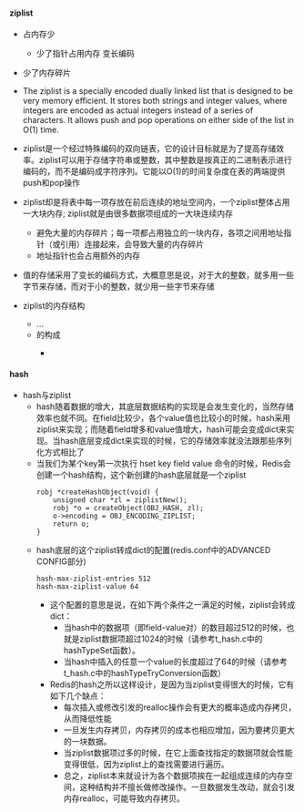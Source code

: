 #### ziplist
- 占内存少
    - 少了指针占用内存 变长编码 
- 少了内存碎片


- The ziplist is a specially encoded dually linked list that is designed to be very memory efficient. It stores both strings and integer values, where integers are encoded as actual integers instead of a series of characters. It allows push and pop operations on either side of the list in O(1) time.
- ziplist是一个经过特殊编码的双向链表，它的设计目标就是为了提高存储效率。ziplist可以用于存储字符串或整数，其中整数是按真正的二进制表示进行编码的，而不是编码成字符序列。它能以O(1)的时间复杂度在表的两端提供push和pop操作

- ziplist却是将表中每一项存放在前后连续的地址空间内，一个ziplist整体占用一大块内存; ziplist就是由很多数据项组成的一大块连续内存
    - 避免大量的内存碎片；每一项都占用独立的一块内存，各项之间用地址指针（或引用）连接起来，会导致大量的内存碎片
    - 地址指针也会占用额外的内存
- 值的存储采用了变长的编码方式，大概意思是说，对于大的整数，就多用一些字节来存储，而对于小的整数，就少用一些字节来存储


- ziplist的内存结构
    - <zlbytes><zltail><zllen><entry>...<entry><zlend>
    - <entry>的构成
        - <prevrawlen><len><data>
          

#### hash
- hash与ziplist
    - hash随着数据的增大，其底层数据结构的实现是会发生变化的，当然存储效率也就不同。在field比较少，各个value值也比较小的时候，hash采用ziplist来实现；而随着field增多和value值增大，hash可能会变成dict来实现。当hash底层变成dict来实现的时候，它的存储效率就没法跟那些序列化方式相比了
    - 当我们为某个key第一次执行 hset key field value 命令的时候，Redis会创建一个hash结构，这个新创建的hash底层就是一个ziplist
        ```
        robj *createHashObject(void) {
            unsigned char *zl = ziplistNew();
            robj *o = createObject(OBJ_HASH, zl);
            o->encoding = OBJ_ENCODING_ZIPLIST;
            return o;
        }
        ```
    - hash底层的这个ziplist转成dict的配置(redis.conf中的ADVANCED CONFIG部分)
        ```
        hash-max-ziplist-entries 512
        hash-max-ziplist-value 64
        
        ```
        - 这个配置的意思是说，在如下两个条件之一满足的时候，ziplist会转成dict：
            - 当hash中的数据项（即field-value对）的数目超过512的时候，也就是ziplist数据项超过1024的时候（请参考t_hash.c中的hashTypeSet函数）。
            - 当hash中插入的任意一个value的长度超过了64的时候（请参考t_hash.c中的hashTypeTryConversion函数）
        - Redis的hash之所以这样设计，是因为当ziplist变得很大的时候，它有如下几个缺点：
            - 每次插入或修改引发的realloc操作会有更大的概率造成内存拷贝，从而降低性能
            - 一旦发生内存拷贝，内存拷贝的成本也相应增加，因为要拷贝更大的一块数据。
            - 当ziplist数据项过多的时候，在它上面查找指定的数据项就会性能变得很低，因为ziplist上的查找需要进行遍历。
            - 总之，ziplist本来就设计为各个数据项挨在一起组成连续的内存空间，这种结构并不擅长做修改操作。一旦数据发生改动，就会引发内存realloc，可能导致内存拷贝。
             

